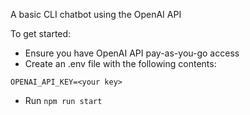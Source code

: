 A basic CLI chatbot using the OpenAI API

To get started:

- Ensure you have OpenAI API pay-as-you-go access
- Create an .env file with the following contents:

```
OPENAI_API_KEY=<your key>
```

- Run `npm run start`